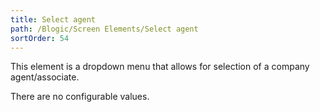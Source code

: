 ```yaml
---
title: Select agent
path: /Blogic/Screen Elements/Select agent
sortOrder: 54
---
```


This element is a dropdown menu that allows for selection of a company agent/associate.

There are no configurable values.


